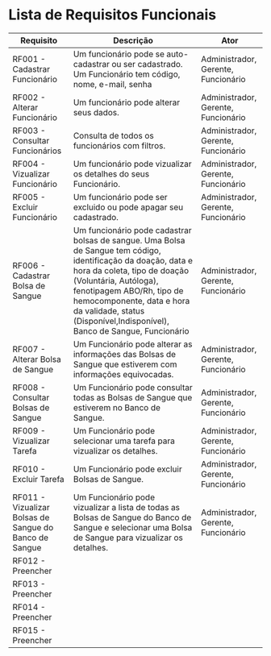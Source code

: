 # Lista de Requisitos Funcionais

Requisito                    | Descrição   | Ator       |
---------                    | ----------- | ---------- |
RF001 - Cadastrar Funcionário     | Um funcionário pode se auto-cadastrar ou ser cadastrado. Um Funcionário tem código, nome, e-mail, senha | Administrador, Gerente, Funcionário |
RF002 - Alterar Funcionário     | Um funcionário pode alterar seus dados. | Administrador, Gerente, Funcionário |
RF003 - Consultar Funcionários   | Consulta de todos os funcionários com filtros. | Administrador, Gerente, Funcionário |
RF004 - Vizualizar Funcionário     | Um funcionário pode vizualizar os detalhes do seus Funcionário. | Administrador, Gerente, Funcionário   |
RF005 - Excluir Funcionário     | Um funcionário pode ser excluido ou pode apagar seu cadastrado. | Administrador, Gerente, Funcionário |
RF006 - Cadastrar Bolsa de Sangue     | Um funcionário pode cadastrar bolsas de sangue. Uma Bolsa de Sangue  tem código, identificação da doação,  data e hora da coleta, tipo de doação (Voluntária, Autóloga), fenotipagem ABO/Rh, tipo de hemocomponente, data e hora da validade, status (Disponível,Indisponível), Banco de Sangue,  Funcionário| Administrador, Gerente, Funcionário |
RF007 - Alterar Bolsa de Sangue | Um Funcionário pode alterar as informações das Bolsas de Sangue que estiverem com informações equivocadas. | Administrador, Gerente, Funcionário |
RF008 - Consultar Bolsas de Sangue     | Um Funcionário pode consultar todas as Bolsas de Sangue que estiverem no Banco de Sangue. | Administrador, Gerente, Funcionário   |
RF009 - Vizualizar Tarefa     | Um Funcionário pode selecionar uma tarefa para vizualizar os detalhes. | Administrador, Gerente, Funcionário   |
RF010 - Excluir Tarefa     | Um Funcionário pode excluir Bolsas de Sangue. | Administrador, Gerente, Funcionário |
RF011 - Vizualizar Bolsas de Sangue do Banco de Sangue | Um Funcionário pode vizualizar a lista de todas as Bolsas de Sangue do Banco de Sangue e selecionar uma Bolsa de Sangue para vizualizar os detalhes. | Administrador, Gerente, Funcionário   |
RF012 - Preencher |
RF013 - Preencher |
RF014 - Preencher |
RF015 - Preencher |
